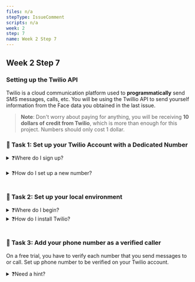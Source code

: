 ```yaml
---
files: n/a
stepType: IssueComment
scripts: n/a
week: 2
step: 7
name: Week 2 Step 7
---
```



## Week 2 Step 7

### Setting up the Twilio API
Twilio is a cloud communication platform used to **programmatically** send SMS messages, calls, etc. You will be using the Twillio API to send yourself information from the Face data you obtained in the last issue.

> **Note**: Don't worry about paying for anything, you will be receiving **10 dollars of credit from Twilio**, which is more than enough for this project. Numbers should only cost 1 dollar.
### 📝 Task 1: Set up your Twilio Account with a Dedicated Number

<details>
<summary>❓Where do I sign up?</summary>
</br>
* Go to the twilio website: https://www.twilio.com/try-twilio, and create an account here.
</details>
</br>

<details>
<summary>❓How do I set up a new number?</summary>
</br>
Navigate to your dashboard, then press the three dots on the navigation panel to the left of your screen. Click on the 'phone numbers' option, then press the blue button in the top right corner to buy your own number, preferably from your location. 
</details>
</br>

### 📝 Task 2: Set up your local environment
<details>
<summary>❓Where do I begin?</summary>
</br>
* Create a new directory on your computer, make an HTTP function with a node runtime and copy and paste the Face API code from the previous issue.
</details>

<details>
<summary>❓How do I install Twilio?</summary>
</br>
* In your project directory, initialize npm, then use the command `npm install twilio` to add the twilio API to your local environment.
</details>
</br>

### 📝 Task 3: Add your phone number as a verified caller
On a free trial, you have to verify each number that you send messages to or call. Set up phone number to be verified on your Twilio account.
<details>
<summary>❓Need a hint?</summary>
</br>
Go back to `phone numbers` in your dashboard and browse the options.
</details>
</br>
